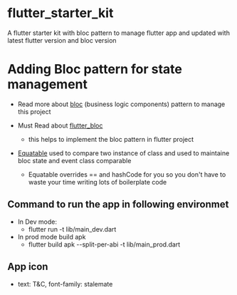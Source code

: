 # flutter_starter_kit
A flutter starter kit with bloc pattern to manage flutter app and updated with latest flutter version and bloc version 

# Adding Bloc pattern for state management
  * Read more about [bloc](https://pub.dev/packages/bloc#-readme-tab-) (business logic components) pattern to manage this project

  * Must Read about [flutter_bloc](https://pub.dev/packages/flutter_bloc#-readme-tab-)
    - this helps to implement the bloc pattern in flutter project
  
  * [Equatable](https://pub.dev/packages/equatable) used to compare two instance of  class
    and used to maintaine bloc state and event class comparable
    - Equatable overrides == and hashCode for you so you don't have to waste your time writing lots of boilerplate code

## Command to run the app in following environmet
  * In Dev mode:
    - flutter run -t lib/main_dev.dart
  * In prod mode build apk
    - flutter build apk --split-per-abi -t lib/main_prod.dart
  
## App icon 
  * text: T&C, font-family: stalemate